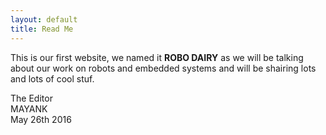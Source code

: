 ```yaml
---
layout: default
title: Read Me
---
```

This is our first website, we named it ****ROBO DAIRY**** as we will be talking about our work on robots and embedded systems and will be shairing lots and lots of cool stuf.

The Editor<br> 
MAYANK<br>
May 26th 2016
 